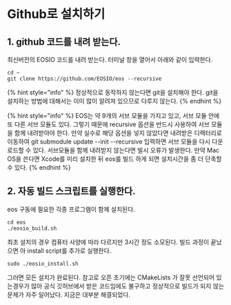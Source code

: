# Github로 설치하기

## 1. github 코드를 내려 받는다.

최신버전의 EOSIO 코드를 내려 받는다. 터미널 창을 열어서 아래와 같이 입력한다.

```
cd ~
git clone https://github.com/EOSIO/eos --recursive
```

{% hint style="info" %}
정상적으로 동작하지 않는다면 git을 설치해야 한다. git을 설치하는 방법에 대해서는 이미 많이 알려져 있으므로 다루지 않는다.
{% endhint %}

{% hint style="info" %}
EOS는 약 9개의 서브 모듈을 가지고 있고, 서브 모듈 안에 또 다른 서브 모듈도 있다. 그렇기 때문에 recursive 옵션을 반드시 사용하여 서브 모듈을 함께 내려받아야 한다. 만약 실수로 해당 옵션을 넣지 않았다면 내려받은 디렉터리로 이동하여 git submodule update --init --recursive 입력하면 서브 모듈을 다시 다운로드할 수 있다. 서브모듈을 함께 내려받지 않는다면 빌시 오류가 발생한다. 만약 Mac OS을 쓴다면 Xcode를 미리 설치한 뒤 eos를 빌드 하게 되면 설치시간을 좀 더 단축할 수 있다.
{% endhint %}

## 2. 자동 빌드 스크립트를 실행한다.

eos 구동에 필요한 각종 프로그램이 함께 설치된다. 

```text
cd eos
./eosio_build.sh
```

최초 설치의 경우 컴퓨터 사양에 따라 다르지만 3시간 정도 소모된다. 빌드 과정이 끝났으면 아 install script를 추가로 실행한다.

```text
sudo ./eosio_install.sh
```

그러면 모든 설치가 완료된다. 참고로 오픈 초기에는 CMakeLists 가 잘못 선언되어 있는경우가 많아 공식 깃허브에서 받은 코드임에도 불구하고 정상적으로 빌드가 되지 않는 문제가 자주 일어났다. 지금은 대부분 해결되었다.

